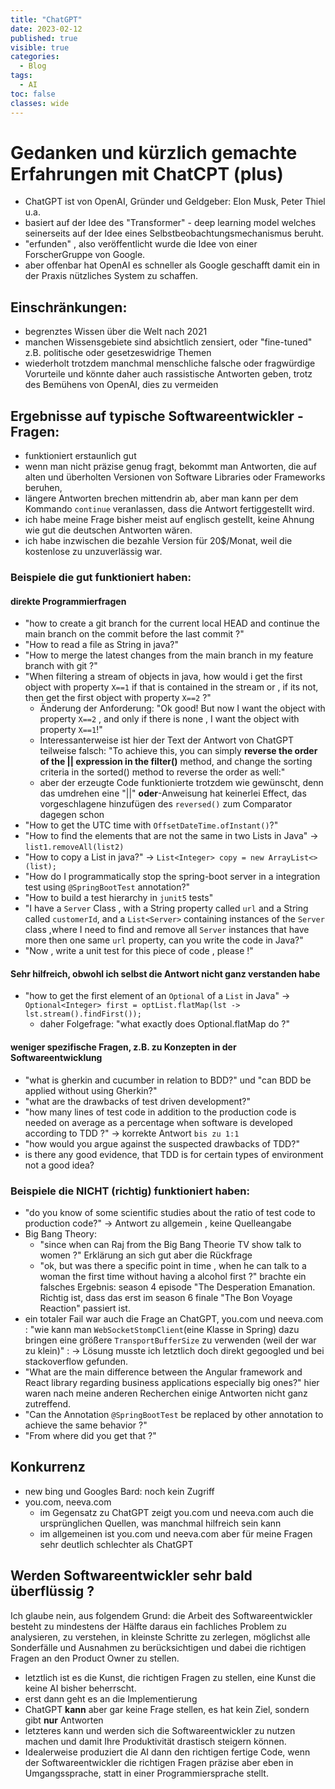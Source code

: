 ```yaml
---
title: "ChatGPT"
date: 2023-02-12
published: true
visible: true
categories:
  - Blog
tags:
  - AI
toc: false
classes: wide
---
```

# Gedanken und kürzlich gemachte Erfahrungen mit ChatCPT (plus)

* ChatGPT ist von OpenAI, Gründer und Geldgeber: Elon Musk, Peter Thiel u.a. 
* basiert auf der Idee des "Transformer" - deep learning model welches seinerseits auf der Idee eines Selbstbeobachtungsmechanismus beruht. 
* "erfunden" , also veröffentlicht wurde die Idee von einer ForscherGruppe von Google.
* aber offenbar hat OpenAI es schneller als Google geschafft damit ein in der Praxis nützliches System zu schaffen.

## Einschränkungen:
* begrenztes Wissen über die Welt nach 2021 
* manchen Wissensgebiete sind absichtlich zensiert, oder "fine-tuned"  z.B. politische  oder gesetzeswidrige Themen
* wiederholt trotzdem manchmal menschliche falsche oder fragwürdige Vorurteile und könnte daher auch rassistische Antworten geben, trotz des Bemühens von OpenAI, dies zu vermeiden 

## Ergebnisse auf typische Softwareentwickler - Fragen: 
* funktioniert erstaunlich gut
* wenn man nicht präzise genug fragt, bekommt man Antworten, die auf alten und überholten Versionen von Software Libraries oder Frameworks beruhen,
* längere Antworten brechen mittendrin ab, aber man kann per dem Kommando `continue` veranlassen, dass die Antwort fertiggestellt wird.
* ich habe meine Frage bisher meist auf englisch gestellt, keine Ahnung wie gut die deutschen Antworten wären. 
* ich habe inzwischen die bezahle Version für 20$/Monat, weil die kostenlose zu unzuverlässig war.
### Beispiele die gut funktioniert haben:
#### direkte Programmierfragen
* "how to create a git branch for the current local HEAD and continue the main branch on the commit before the last commit ?"
* "How to read a file as String in java?"
* "How to merge the latest changes from the main branch in my feature branch with git ?"
* "When filtering a stream of objects in java, how would i get the first object with property `X==1` if that is contained in the stream or , if its not, then get the first object with property `X==2` ?"
    * Änderung der Anforderung: "Ok good! But now I want the object with property `X==2` , and only if there is none , I want the object with property `X==1`!" 
    * Interessanterweise ist hier der Text der Antwort von ChatGPT teilweise falsch: "To achieve this, you can simply **reverse the order of the \|\| expression in the filter()** method, and change the sorting criteria in the sorted() method to reverse the order as well:" 
    * aber der erzeugte Code funktionierte trotzdem wie gewünscht, denn das umdrehen eine "\|\|" **oder**-Anweisung hat keinerlei Effect, das vorgeschlagene hinzufügen des `reversed()` zum Comparator dagegen schon
* "How to get the UTC time with `OffsetDateTime.ofInstant()`?" 
* "How to find the elements that are not the same in two Lists in Java"  -> `list1.removeAll(list2)`
* "How to copy a List in java?" -> `List<Integer> copy = new ArrayList<>(list);`
* "How do I programmatically stop the spring-boot server in a integration test using `@SpringBootTest` annotation?"
* "How to build a test hierarchy in `junit5` tests"
* "I have a `Server` Class , with a String property called `url` and a String called `customerId`, and a `List<Server>` containing instances of the `Server` class ,where I need to find and remove all `Server` instances that have more then one same `url` property, can you write the code in Java?"
* "Now , write a unit test for this piece of code , please !"

#### Sehr hilfreich, obwohl ich selbst die Antwort nicht ganz verstanden habe
* "how to get the first element of an `Optional` of a `List` in Java" -> `Optional<Integer> first = optList.flatMap(lst -> lst.stream().findFirst());`
    * daher Folgefrage: "what exactly does Optional.flatMap do ?"

#### weniger spezifische Fragen, z.B.  zu Konzepten in der Softwareentwicklung
* "what is gherkin and cucumber in relation to BDD?" und "can BDD be applied without using Gherkin?" 
* "what are the drawbacks of test driven development?"
* "how many lines of test code in addition to the production code is needed on average as a percentage when software is developed according to TDD ?" -> korrekte Antwort `bis zu 1:1`
* "how would you argue against the suspected drawbacks of TDD?"
* is there any good evidence, that TDD is for certain types of environment not a good idea?



### Beispiele die NICHT (richtig) funktioniert haben:
* "do you know of some scientific studies about the ratio of test code to production code?" -> Antwort zu allgemein , keine Quelleangabe
* Big Bang Theory: 
    * "since when can Raj from the Big Bang Theorie TV show talk to women ?" Erklärung an sich gut aber die Rückfrage
    * "ok, but was there a specific point in time , when he can talk to a woman the first time without having a alcohol first ?" brachte ein falsches Ergebnis: season 4 episode "The Desperation Emanation. Richtig ist, dass das erst im season 6 finale "The Bon Voyage Reaction" passiert ist.
* ein totaler Fail war auch die Frage an ChatGPT, you.com und neeva.com  :  "wie kann man `WebSocketStompClient`(eine Klasse in Spring) dazu bringen eine größere `TransportBufferSize` zu verwenden (weil der war zu klein)" : -> Lösung musste ich letztlich doch direkt gegoogled und bei stackoverflow gefunden.
* "What are the main difference between the Angular framework and React library regarding business applications especially big ones?" hier waren nach meine anderen Recherchen einige Antworten nicht ganz zutreffend.
* "Can the Annotation `@SpringBootTest` be replaced by other annotation to achieve the same behavior ?"
* "From where did you get that ?"


## Konkurrenz
* new bing und Googles Bard: noch kein Zugriff 
* you.com, neeva.com
  * im Gegensatz zu ChatGPT zeigt you.com und neeva.com auch die ursprünglichen Quellen, was manchmal hilfreich sein kann 
  * im allgemeinen ist you.com und neeva.com aber für meine Fragen sehr deutlich schlechter als ChatGPT

## Werden Softwareentwickler sehr bald überflüssig ?
Ich glaube nein, aus folgendem Grund:
die Arbeit des Softwareentwickler besteht zu mindestens der Hälfte daraus ein fachliches Problem zu analysieren, zu verstehen, in kleinste Schritte zu zerlegen, möglichst alle Sonderfälle und Ausnahmen zu berücksichtigen und dabei die richtigen Fragen an den Product Owner zu stellen.

* letztlich ist es die Kunst, die richtigen Fragen zu stellen, eine Kunst die keine AI bisher beherrscht.
* erst dann geht es an die Implementierung
* ChatGPT **kann** aber gar keine Frage stellen, es hat kein Ziel, sondern gibt **nur** Antworten
* letzteres kann und werden sich die Softwareentwickler zu nutzen machen und damit Ihre Produktivität drastisch steigern können. 
* Idealerweise produziert die AI dann den richtigen fertige Code, wenn der Softwareentwickler die richtigen Fragen präzise aber eben in Umgangssprache, statt in einer Programmiersprache stellt.



